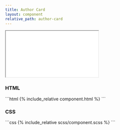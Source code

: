 ```yaml
---
title: Author Card
layout: component
relative_path: author-card
---
```


<iframe class="large" src="{{ site.baseurl}}/component/{{ page.relative_path }}/example.html"></iframe>

<h3>HTML</h3>
```html
{% include_relative component.html %}
```

<h3>CSS</h3>
```css
{% include_relative scss/component.scss %}
```
